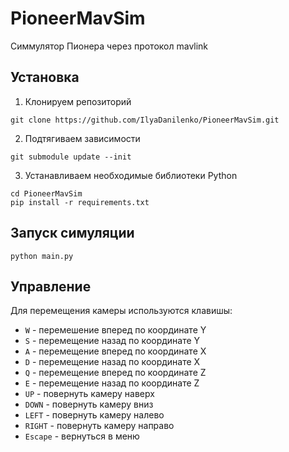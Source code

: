 # PioneerMavSim
Симмулятор Пионера через протокол mavlink

## Установка
1. Клонируем репозиторий
```
git clone https://github.com/IlyaDanilenko/PioneerMavSim.git
```
2. Подтягиваем зависимости
```
git submodule update --init
```
3. Устанавливаем необходимые библиотеки Python
```
cd PioneerMavSim
pip install -r requirements.txt
```

## Запуск симуляции
```
python main.py
```

## Управление
Для перемещения камеры используются клавишы:
* `W` - перемешение вперед по координате Y
* `S` - перемещение назад по координате Y
* `A` - перемещение вперед по координате X
* `D` - перемещение назад по координате X
* `Q` - перемещение вперед по координате Z
* `E` - перемещение назад по координате Z
* `UP` - повернуть камеру наверх
* `DOWN` - повернуть камеру вниз
* `LEFT` - повернуть камеру налево
* `RIGHT` - повернуть камеру направо
* `Escape` - вернуться в меню